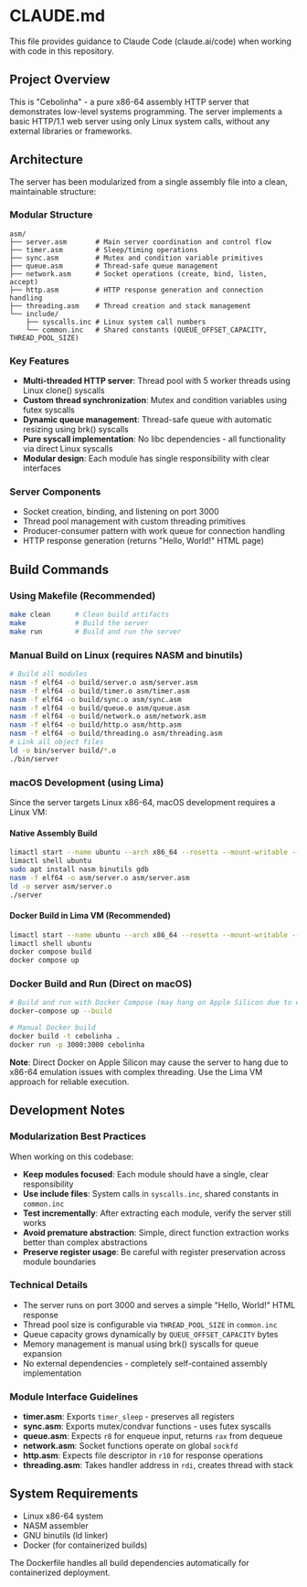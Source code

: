 # CLAUDE.md

This file provides guidance to Claude Code (claude.ai/code) when working with code in this repository.

## Project Overview

This is "Cebolinha" - a pure x86-64 assembly HTTP server that demonstrates low-level systems programming. The server implements a basic HTTP/1.1 web server using only Linux system calls, without any external libraries or frameworks.

## Architecture

The server has been modularized from a single assembly file into a clean, maintainable structure:

### Modular Structure
```
asm/
├── server.asm       # Main server coordination and control flow
├── timer.asm        # Sleep/timing operations
├── sync.asm         # Mutex and condition variable primitives
├── queue.asm        # Thread-safe queue management
├── network.asm      # Socket operations (create, bind, listen, accept)
├── http.asm         # HTTP response generation and connection handling
├── threading.asm    # Thread creation and stack management
└── include/
    ├── syscalls.inc # Linux system call numbers
    └── common.inc   # Shared constants (QUEUE_OFFSET_CAPACITY, THREAD_POOL_SIZE)
```

### Key Features
- **Multi-threaded HTTP server**: Thread pool with 5 worker threads using Linux clone() syscalls
- **Custom thread synchronization**: Mutex and condition variables using futex syscalls
- **Dynamic queue management**: Thread-safe queue with automatic resizing using brk() syscalls
- **Pure syscall implementation**: No libc dependencies - all functionality via direct Linux syscalls
- **Modular design**: Each module has single responsibility with clear interfaces

### Server Components
- Socket creation, binding, and listening on port 3000
- Thread pool management with custom threading primitives
- Producer-consumer pattern with work queue for connection handling
- HTTP response generation (returns "Hello, World!" HTML page)

## Build Commands

### Using Makefile (Recommended)
```bash
make clean      # Clean build artifacts
make            # Build the server
make run        # Build and run the server
```

### Manual Build on Linux (requires NASM and binutils)
```bash
# Build all modules
nasm -f elf64 -o build/server.o asm/server.asm
nasm -f elf64 -o build/timer.o asm/timer.asm
nasm -f elf64 -o build/sync.o asm/sync.asm
nasm -f elf64 -o build/queue.o asm/queue.asm
nasm -f elf64 -o build/network.o asm/network.asm
nasm -f elf64 -o build/http.o asm/http.asm
nasm -f elf64 -o build/threading.o asm/threading.asm
# Link all object files
ld -o bin/server build/*.o
./bin/server
```

### macOS Development (using Lima)
Since the server targets Linux x86-64, macOS development requires a Linux VM:

#### Native Assembly Build
```bash
limactl start --name ubuntu --arch x86_64 --rosetta --mount-writable --cpus 4 --disk 20
limactl shell ubuntu
sudo apt install nasm binutils gdb
nasm -f elf64 -o asm/server.o asm/server.asm
ld -o server asm/server.o
./server
```

#### Docker Build in Lima VM (Recommended)
```bash
limactl start --name ubuntu --arch x86_64 --rosetta --mount-writable --cpus 4 --disk 20
limactl shell ubuntu
docker compose build
docker compose up
```

### Docker Build and Run (Direct on macOS)
```bash
# Build and run with Docker Compose (may hang on Apple Silicon due to emulation)
docker-compose up --build

# Manual Docker build
docker build -t cebolinha .
docker run -p 3000:3000 cebolinha
```

**Note**: Direct Docker on Apple Silicon may cause the server to hang due to x86-64 emulation issues with complex threading. Use the Lima VM approach for reliable execution.

## Development Notes

### Modularization Best Practices
When working on this codebase:
- **Keep modules focused**: Each module should have a single, clear responsibility
- **Use include files**: System calls in `syscalls.inc`, shared constants in `common.inc`
- **Test incrementally**: After extracting each module, verify the server still works
- **Avoid premature abstraction**: Simple, direct function extraction works better than complex abstractions
- **Preserve register usage**: Be careful with register preservation across module boundaries

### Technical Details
- The server runs on port 3000 and serves a simple "Hello, World!" HTML response
- Thread pool size is configurable via `THREAD_POOL_SIZE` in `common.inc`
- Queue capacity grows dynamically by `QUEUE_OFFSET_CAPACITY` bytes
- Memory management is manual using brk() syscalls for queue expansion
- No external dependencies - completely self-contained assembly implementation

### Module Interface Guidelines
- **timer.asm**: Exports `timer_sleep` - preserves all registers
- **sync.asm**: Exports mutex/condvar functions - uses futex syscalls
- **queue.asm**: Expects `r8` for enqueue input, returns `rax` from dequeue
- **network.asm**: Socket functions operate on global `sockfd`
- **http.asm**: Expects file descriptor in `r10` for response operations
- **threading.asm**: Takes handler address in `rdi`, creates thread with stack

## System Requirements

- Linux x86-64 system
- NASM assembler
- GNU binutils (ld linker)
- Docker (for containerized builds)

The Dockerfile handles all build dependencies automatically for containerized deployment.
